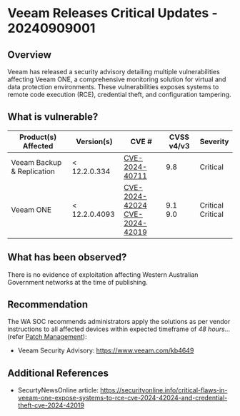 # Veeam Releases Critical Updates - 20240909001

## Overview

Veeam has released a security advisory detailing multiple vulnerabilities affecting Veeam ONE, a comprehensive monitoring solution for virtual and data protection environments. These vulnerabilities exposes systems to remote code execution (RCE), credential theft, and configuration tampering.

## What is vulnerable?

| Product(s) Affected        | Version(s)     | CVE #                                                                                                                                   | CVSS v4/v3    | Severity               |
| -------------------------- | -------------- | --------------------------------------------------------------------------------------------------------------------------------------- | ------------- | ---------------------- |
| Veeam Backup & Replication | \< 12.2.0.334  | [CVE-2024-40711](https://nvd.nist.gov/vuln/detail/CVE-2024-40711)                                                                       | 9.8           | Critical               |
| Veeam ONE                  | \< 12.2.0.4093 | [CVE-2024-42024](https://nvd.nist.gov/vuln/detail/CVE-2024-42024) <br>[CVE-2024-42019](https://nvd.nist.gov/vuln/detail/CVE-2024-42019) | 9.1  <br> 9.0 | Critical <br> Critical |

## What has been observed?

There is no evidence of exploitation affecting Western Australian Government networks at the time of publishing.

## Recommendation

The WA SOC recommends administrators apply the solutions as per vendor instructions to all affected devices within expected timeframe of *48 hours...* (refer [Patch Management](../guidelines/patch-management.md)):

- Veeam Security Advisory: <https://www.veeam.com/kb4649>

## Additional References

- SecurtyNewsOnline article: <https://securityonline.info/critical-flaws-in-veeam-one-expose-systems-to-rce-cve-2024-42024-and-credential-theft-cve-2024-42019>
